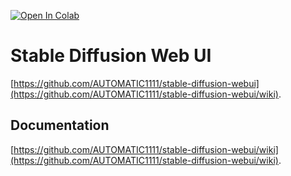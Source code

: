 [![Open In Colab](https://colab.research.google.com/assets/colab-badge.svg)](https://colab.research.google.com/github/camenduru/stable-diffusion-webui-colab/blob/main/stable_diffusion_webui_colab.ipynb)

# Stable Diffusion Web UI
[https://github.com/AUTOMATIC1111/stable-diffusion-webui](https://github.com/AUTOMATIC1111/stable-diffusion-webui/wiki).

## Documentation
[https://github.com/AUTOMATIC1111/stable-diffusion-webui/wiki](https://github.com/AUTOMATIC1111/stable-diffusion-webui/wiki).
